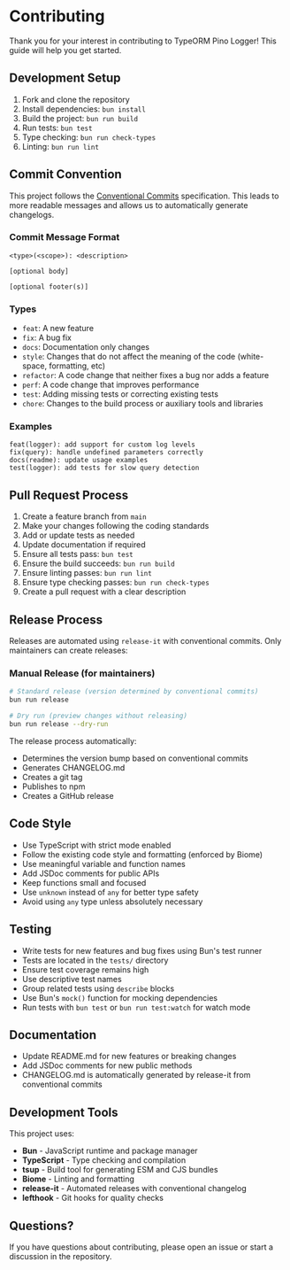# Contributing

Thank you for your interest in contributing to TypeORM Pino Logger! This guide will help you get started.

## Development Setup

1. Fork and clone the repository
2. Install dependencies: `bun install`
3. Build the project: `bun run build`
4. Run tests: `bun test`
5. Type checking: `bun run check-types`
6. Linting: `bun run lint`

## Commit Convention

This project follows the [Conventional Commits](https://www.conventionalcommits.org/) specification. This leads to more readable messages and allows us to automatically generate changelogs.

### Commit Message Format

```
<type>(<scope>): <description>

[optional body]

[optional footer(s)]
```

### Types

- `feat`: A new feature
- `fix`: A bug fix
- `docs`: Documentation only changes
- `style`: Changes that do not affect the meaning of the code (white-space, formatting, etc)
- `refactor`: A code change that neither fixes a bug nor adds a feature
- `perf`: A code change that improves performance
- `test`: Adding missing tests or correcting existing tests
- `chore`: Changes to the build process or auxiliary tools and libraries

### Examples

```
feat(logger): add support for custom log levels
fix(query): handle undefined parameters correctly
docs(readme): update usage examples
test(logger): add tests for slow query detection
```

## Pull Request Process

1. Create a feature branch from `main`
2. Make your changes following the coding standards
3. Add or update tests as needed
4. Update documentation if required
5. Ensure all tests pass: `bun test`
6. Ensure the build succeeds: `bun run build`
7. Ensure linting passes: `bun run lint`
8. Ensure type checking passes: `bun run check-types`
9. Create a pull request with a clear description

## Release Process

Releases are automated using `release-it` with conventional commits. Only maintainers can create releases:

### Manual Release (for maintainers)

```bash
# Standard release (version determined by conventional commits)
bun run release

# Dry run (preview changes without releasing)
bun run release --dry-run
```

The release process automatically:
- Determines the version bump based on conventional commits
- Generates CHANGELOG.md
- Creates a git tag
- Publishes to npm
- Creates a GitHub release

## Code Style

- Use TypeScript with strict mode enabled
- Follow the existing code style and formatting (enforced by Biome)
- Use meaningful variable and function names
- Add JSDoc comments for public APIs
- Keep functions small and focused
- Use `unknown` instead of `any` for better type safety
- Avoid using `any` type unless absolutely necessary

## Testing

- Write tests for new features and bug fixes using Bun's test runner
- Tests are located in the `tests/` directory
- Ensure test coverage remains high
- Use descriptive test names
- Group related tests using `describe` blocks
- Use Bun's `mock()` function for mocking dependencies
- Run tests with `bun test` or `bun run test:watch` for watch mode

## Documentation

- Update README.md for new features or breaking changes
- Add JSDoc comments for new public methods
- CHANGELOG.md is automatically generated by release-it from conventional commits

## Development Tools

This project uses:
- **Bun** - JavaScript runtime and package manager
- **TypeScript** - Type checking and compilation
- **tsup** - Build tool for generating ESM and CJS bundles
- **Biome** - Linting and formatting
- **release-it** - Automated releases with conventional changelog
- **lefthook** - Git hooks for quality checks

## Questions?

If you have questions about contributing, please open an issue or start a discussion in the repository.